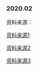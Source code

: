 ### 2020.02

资料来源：

[资料来源1](https://juejin.im/post/5d23e750f265da1b855c7bbe)


[资料来源2](https://muyiy.cn/question/)


[资料来源3](https://github.com/Advanced-Frontend/Daily-Interview-Question)